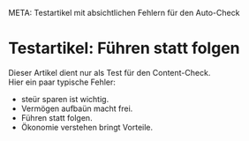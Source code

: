 META: Testartikel mit absichtlichen Fehlern für den Auto-Check  

# Testartikel: Führen statt folgen  

Dieser Artikel dient nur als Test für den Content-Check.  
Hier ein paar typische Fehler:  

- steür sparen ist wichtig.  
- Vermögen aufbaün macht frei.  
- Führen statt folgen.  
- Ökonomie verstehen bringt Vorteile.  
